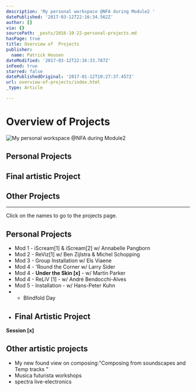 ```yaml
---
description: 'My personal workspace @NFA during Module2 '
datePublished: '2017-03-12T22:16:34.562Z'
author: []
via: {}
sourcePath: _posts/2016-10-22-personal-projects.md
hasPage: true
title: Overview of  Projects
publisher:
  name: Patrick Housen
dateModified: '2017-03-12T22:16:33.787Z'
inFeed: true
starred: false
datePublishedOriginal: '2017-01-12T10:27:37.457Z'
url: overview-of-projects/index.html
_type: Article

---
```

# Overview of Projects
![My personal workspace @NFA during Module2 ](https://the-grid-user-content.s3-us-west-2.amazonaws.com/663f1065-15f2-4b41-8cfb-048a60f54162.jpg)

## Personal Projects

## Final artistic Project 

## Other Projects

---

Click on the names to go to the projects page.

## Personal Projects

* Mod 1 - iScream\[1\] & iScream\[2\] w/ Annabelle Pangborn
* Mod 2 - ReViz\[1\] w/ Ben Zijlstra & Michel Schopping
* Mod 3 - Group Installation w/ Els Viaene
* Mod 4 - 'Round the Corner w/ Larry Sider
* Mod 4 - **Under the Skin \[x\]** - w/ Martin Parker
* Mod 4 - ReLiV \[1\] - w/ André Bendocchi-Alves
* Mod 5 - Installation - w/ Hans-Peter Kuhn
* * Blindfold Day
* ## Final Artistic Project   
**Session \[x\]**

## Other artistic projects

* My new found view on composing:"Composing from soundscapes and Temp tracks "
* Musica futurista workshops
* spectra live-electronics